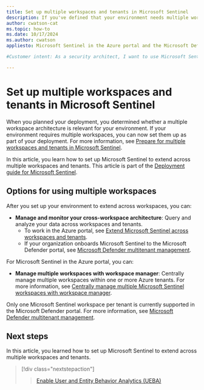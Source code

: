 ```yaml
---
title: Set up multiple workspaces and tenants in Microsoft Sentinel
description: If you've defined that your environment needs multiple workspaces, you now set up your multiple workspace architecture in Microsoft Sentinel.
author: cwatson-cat
ms.topic: how-to
ms.date: 10/17/2024
ms.author: cwatson
appliesto: Microsoft Sentinel in the Azure portal and the Microsoft Defender portal

#Customer intent: As a security architect, I want to use Microsoft Sentinel across multiple workspaces so that I can efficiently monitor and analyze security data across my entire organization.

---
```


# Set up multiple workspaces and tenants in Microsoft Sentinel

When you planned your deployment, you determined whether a multiple workspace architecture is relevant for your environment. If your environment requires multiple workspaces, you can now set them up as part of your deployment. For more information, see [Prepare for multiple workspaces and tenants in Microsoft Sentinel](prepare-multiple-workspaces.md).

In this article, you learn how to set up Microsoft Sentinel to extend across multiple workspaces and tenants. This article is part of the [Deployment guide for Microsoft Sentinel](deploy-overview.md).

## Options for using multiple workspaces

After you set up your environment to extend across workspaces, you can: 

- **Manage and monitor your cross-workspace architecture**: Query and analyze your data across workspaces and tenants. 
  - To work in the Azure portal, see [Extend Microsoft Sentinel across workspaces and tenants](extend-sentinel-across-workspaces-tenants.md).
  - If your organization onboards Microsoft Sentinel to the Microsoft Defender portal, see [Microsoft Defender multitenant management](/defender-xdr/mto-overview).

For Microsoft Sentinel in the Azure portal, you can:

- **Manage multiple workspaces with workspace manager**: Centrally manage multiple workspaces within one or more Azure tenants. For more information, see [Centrally manage multiple Microsoft Sentinel workspaces with workspace manager](workspace-manager.md).

Only one Microsoft Sentinel workspace per tenant is currently supported in the Microsoft Defender portal. For more information, see [Microsoft Defender multitenant management](/defender-xdr/mto-overview).

## Next steps

In this article, you learned how to set up Microsoft Sentinel to extend across multiple workspaces and tenants.

> [!div class="nextstepaction"]
>>[Enable User and Entity Behavior Analytics (UEBA)](enable-entity-behavior-analytics.md)
